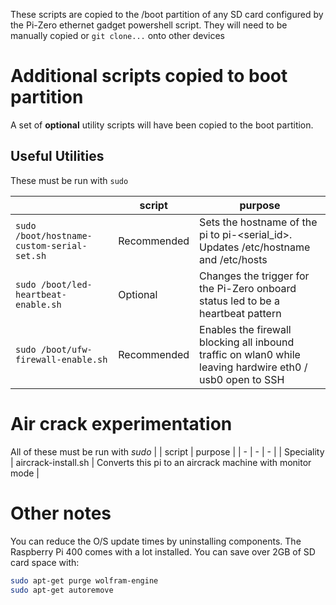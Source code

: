 These scripts are copied to the /boot partition of any SD card configured by the Pi-Zero ethernet gadget powershell script.
They will need to be manually copied or `git clone...` onto other devices

# Additional scripts copied to boot partition
A set of **optional** utility scripts will have been copied to the boot partition.

## Useful Utilities

These must be run with `sudo`

| | script | purpose |
| - | - | - |
| `sudo /boot/hostname-custom-serial-set.sh` | Recommended | Sets the hostname of the pi to pi-<serial_id>.  Updates /etc/hostname and /etc/hosts |
| `sudo /boot/led-heartbeat-enable.sh`       | Optional | Changes the trigger for the Pi-Zero onboard status led to be a heartbeat pattern |
| `sudo /boot/ufw-firewall-enable.sh`        | Recommended | Enables the firewall blocking all inbound traffic on wlan0 while leaving hardwire eth0 / usb0 open to SSH |

# Air crack experimentation
All of these must be run with _sudo_ 
| | script | purpose |
| - | - | - |
| Speciality  | aircrack-install.sh           | Converts this pi to an aircrack machine with monitor mode |

# Other notes
 You can reduce the O/S update times by uninstalling components. The Raspberry Pi 400 comes with a lot installed. You can save over 2GB of SD card space with:
```bash
sudo apt-get purge wolfram-engine
sudo apt-get autoremove
```